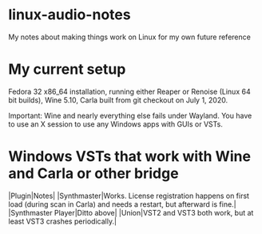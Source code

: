 # linux-audio-notes
My notes about making things work on Linux for my own future reference

# My current setup

Fedora 32 x86_64 installation, running either Reaper or Renoise (Linux 64 bit builds), Wine 5.10, Carla built from git checkout on July 1, 2020.

Important: Wine and nearly everything else fails under Wayland. You have to use an X session to use any Windows apps with GUIs or VSTs.

# Windows VSTs that work with Wine and Carla or other bridge

|Plugin|Notes|
|Synthmaster|Works. License registration happens on first load (during scan in Carla) and needs a restart, but afterward is fine.|
|Synthmaster Player|Ditto above|
|Union|VST2 and VST3 both work, but at least VST3 crashes periodically.|
